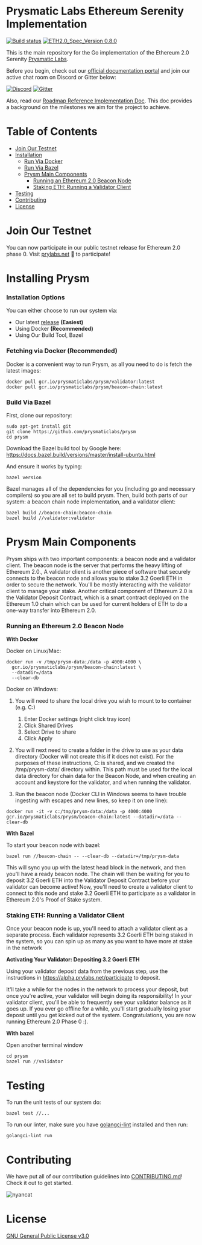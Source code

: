 # Prysmatic Labs Ethereum Serenity Implementation

[![Build status](https://badge.buildkite.com/b555891daf3614bae4284dcf365b2340cefc0089839526f096.svg?branch=master)](https://buildkite.com/prysmatic-labs/prysm)
[![ETH2.0_Spec_Version 0.8.0](https://img.shields.io/badge/ETH2.0%20Spec%20Version-v0.8.0-blue.svg)](https://github.com/ethereum/eth2.0-specs/commit/8d324b7497bcb558e0183a30002d78d18704e3fa)

This is the main repository for the Go implementation of the Ethereum 2.0 Serenity [Prysmatic Labs](https://prysmaticlabs.com).

Before you begin, check out our [official documentation portal](https://prysmaticlabs.gitbook.io/prysm/) and join our active chat room on Discord or Gitter below:

[![Discord](https://user-images.githubusercontent.com/7288322/34471967-1df7808a-efbb-11e7-9088-ed0b04151291.png)](https://discord.gg/KSA7rPr)
[![Gitter](https://badges.gitter.im/Join%20Chat.svg)](https://gitter.im/prysmaticlabs/geth-sharding?utm_source=badge&utm_medium=badge&utm_campaign=pr-badge)

Also, read our [Roadmap Reference Implementation Doc](https://github.com/prysmaticlabs/prysm/blob/master/docs/ROADMAP.md). This doc provides a background on the milestones we aim for the project to achieve.


# Table of Contents

- [Join Our Testnet](#join-our-testnet)
- [Installation](#installation)
    - [Run Via Docker](#run-via-docker-recommended)
    - [Run Via Bazel](#run-via-bazel)
  - [Prysm Main Components](#prysm-main-components)
    - [Running an Ethereum 2.0 Beacon Node](#running-an-ethereum-20-beacon-node)
    - [Staking ETH: Running a Validator Client](#staking-eth-running-a-validator-client)
-   [Testing](#testing)
-   [Contributing](#contributing)
-   [License](#license)

# Join Our Testnet

You can now participate in our public testnet release for Ethereum 2.0 phase 0. Visit [prylabs.net](https://prylabs.net) 💎 to participate!

# Installing Prysm

### Installation Options
You can either choose to run our system via:
- Our latest [release](https://github.com/prysmaticlabs/prysm/releases) **(Easiest)**
- Using Docker **(Recommended)**
- Using Our Build Tool, Bazel

### Fetching via Docker (Recommended)
Docker is a convenient way to run Prysm, as all you need to do is fetch the latest images:

```
docker pull gcr.io/prysmaticlabs/prysm/validator:latest
docker pull gcr.io/prysmaticlabs/prysm/beacon-chain:latest
```

### Build Via Bazel
First, clone our repository:

```
sudo apt-get install git
git clone https://github.com/prysmaticlabs/prysm
cd prysm
```

Download the Bazel build tool by Google here: https://docs.bazel.build/versions/master/install-ubuntu.html

And ensure it works by typing:

```
bazel version
```

Bazel manages all of the dependencies for you (including go and necessary compilers) so you are all set to build prysm. Then, build both parts of our system: a beacon chain node implementation, and a validator client:

```
bazel build //beacon-chain:beacon-chain
bazel build //validator:validator
```

# Prysm Main Components
Prysm ships with two important components: a beacon node and a validator client. The beacon node is the server that performs the heavy lifting of Ethereum 2.0., A validator client is another piece of software that securely connects to the beacon node and allows you to stake 3.2 Goerli ETH in order to secure the network. You'll be mostly interacting with the validator client to manage your stake.
Another critical component of Ethereum 2.0 is the Validator Deposit Contract, which is a smart contract deployed on the Ethereum 1.0 chain which can be used for current holders of ETH to do a one-way transfer into Ethereum 2.0.

### Running an Ethereum 2.0 Beacon Node
<b>With Docker</b>

Docker on Linux/Mac: 
```
docker run -v /tmp/prysm-data:/data -p 4000:4000 \
  gcr.io/prysmaticlabs/prysm/beacon-chain:latest \
  --datadir=/data
  --clear-db
```
Docker on Windows:

1) You will need to share the local drive you wish to mount to to container (e.g. C:)
    1. Enter Docker settings (right click tray icon)
    2. Click Shared Drives
    3. Select Drive to share
    4. Click Apply
    
2) You will next need to create a folder in the drive to use as your data directory (Docker will not create this if it does not exist). For the purposes of these instructions, C: is shared, and we created the /tmp/prysm-data/ directory within. This path must be used for the local data directory for chain data for the Beacon Node, and when creating an account and keystore for the validator, and when running the validator.

3) Run the beacon node (Docker CLI in Windows seems to have trouble ingesting with escapes and new lines, so keep it on one line):
```
docker run -it -v c:/tmp/prysm-data:/data -p 4000:4000 gcr.io/prysmaticlabs/prysm/beacon-chain:latest --datadir=/data --clear-db
```
<b>With Bazel</b>

To start your beacon node with bazel:
```
bazel run //beacon-chain -- --clear-db --datadir=/tmp/prysm-data
```

This will sync you up with the latest head block in the network, and then you'll have a ready beacon node.
The chain will then be waiting for you to deposit 3.2 Goerli ETH into the Validator Deposit Contract before your validator can become active! Now, you'll need to create a validator client to connect to this node and stake 3.2 Goerli ETH to participate as a validator in Ethereum 2.0's Proof of Stake system.

### Staking ETH: Running a Validator Client
Once your beacon node is up, you'll need to attach a validator client as a separate process. Each validator represents 3.2 Goerli ETH being staked in the system, so you can spin up as many as you want to have more at stake in the network

**Activating Your Validator: Depositing 3.2 Goerli ETH**

Using your validator deposit data from the previous step, use the instructions in https://alpha.prylabs.net/participate to deposit.

It'll take a while for the nodes in the network to process your deposit, but once you're active, your validator will begin doing its responsibility! In your validator client, you'll be able to frequently see your validator balance as it goes up. If you ever go offline for a while, you'll start gradually losing your deposit until you get kicked out of the system. Congratulations, you are now running Ethereum 2.0 Phase 0 :).

<b>With bazel</b>

Open another terminal window

```
cd prysm
bazel run //validator
```

# Testing

To run the unit tests of our system do:

```
bazel test //...
```

To run our linter, make sure you have [golangci-lint](https://https://github.com/golangci/golangci-lint) installed and then run:

```
golangci-lint run
```

# Contributing

We have put all of our contribution guidelines into [CONTRIBUTING.md](https://github.com/prysmaticlabs/prysm/blob/master/CONTRIBUTING.md)! Check it out to get started.

![nyancat](https://encrypted-tbn0.gstatic.com/images?q=tbn:ANd9GcRBSus2ozk_HuGdHMHKWjb1W5CmwwoxmYIjIBmERE1u-WeONpJJXg)

# License

[GNU General Public License v3.0](https://www.gnu.org/licenses/gpl-3.0.en.html)
